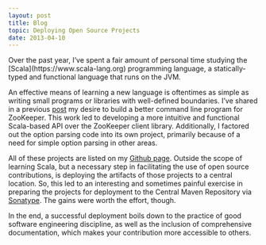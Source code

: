 ```yaml
---
layout: post
title: Blog
topic: Deploying Open Source Projects
date: 2013-04-10
---
```

<div class="content" markdown="1">
Over the past year, I’ve spent a fair amount of personal time studying the [Scala](https://www.scala-lang.org) programming language, a statically-typed and functional language that runs on the JVM.

An effective means of learning a new language is oftentimes as simple as writing small programs or libraries with well-defined boundaries. I’ve shared in a previous [post](https://davidedwards.io/2012/12/17/a-scala-api-and-cli-for-zookeeper.html) my desire to build a better command line program for ZooKeeper. This work led to developing a more intuitive and functional Scala-based API over the ZooKeeper client library. Additionally, I factored out the option parsing code into its own project, primarily because of a need for simple option parsing in other areas.

All of these projects are listed on my [Github page](https://github.com/davidledwards). Outside the scope of learning Scala, but a necessary step in facilitating the use of open source contributions, is deploying the artifacts of those projects to a central location. So, this led to an interesting and sometimes painful exercise in preparing the projects for deployment to the Central Maven Repository via [Sonatype](https://www.sonatype.org). The gains were worth the effort, though.

In the end, a successful deployment boils down to the practice of good software engineering discipline, as well as the inclusion of comprehensive documentation, which makes your contribution more accessible to others.
</div>
